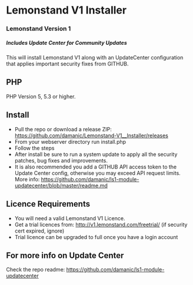 # Lemonstand V1 Installer
### Lemonstand Version 1
##### Includes Update Center for Community Updates
This will install Lemonstand V1 along with an UpdateCenter configuration that applies important security fixes from GITHUB.

## PHP 
PHP Version 5, 5.3 or higher. 

## Install

- Pull the repo or download a release ZIP: https://github.com/damanic/Lemonstand-V1__Installer/releases
- From your webserver directory run install.php
- Follow the steps
- After install be sure to run a system update to apply all the security patches, bug fixes and improvements.
- It is also recommended you add a GITHUB API access token to the Update Center config, otherwise you may exceed API request limits. More info: https://github.com/damanic/ls1-module-updatecenter/blob/master/readme.md

## Licence Requirements

- You will need a valid Lemonstand V1 Licence.
- Get a trial licences from:  http://v1.lemonstand.com/freetrial/ (if security cert expired, ignore)
- Trial licence can be upgraded to full once you have a login account

## For more info on Update Center
Check the repo readme: https://github.com/damanic/ls1-module-updatecenter
